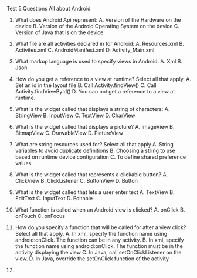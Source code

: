Test 5 Questions
All about Android

1.  What does Android Api represent:
A. Version of the Hardware on the device
B. Version of the Android Operating System on the device
C. Version of Java that is on the device

2. What file are all activities declared in for Android:
A. Resources.xml
B. Activites.xml
C. AndroidManifest.xml
D. Activity_Main.xml

3. What markup language is used to specify views in Android:
A. Xml
B. Json

4. How do you get a reference to a view at runtime? Select all that apply.
A. Set an id in the layout file
B. Call Activity.findView()
C. Call Activity.findViewById()
D. You can not get a reference to a view at runtime.

5. What is the widget called that displays a string of characters:
A. StringView
B. InputView
C. TextView
D. CharView

6. What is the widget called that displays a picture?
A. ImageView
B. BitmapView
C. DrawableView
D. PictureView

7. What are string resources used for? Select all that apply
A. String variables to avoid duplicate definitions
B. Choosing a string to use based on runtime device configuration
C. To define shared preference values

8. What is the widget called that represents a clickable button?
A. ClickView
B. ClickListener
C. ButtonView
D. Button

9. What is the widget called that lets a user enter text
A. TextView
B. EditText
C. InputText
D. Editable

10. What function is called when an Android view is clicked?
A. onClick
B. onTouch
C. onFocus

11. How do you specify a function that will be called for after a view click?
Select all that apply.
A. In xml, specify the function name using android:onClick. The function can be in any activity.
B. In xml, specify the function name using android:onClick. The function must be in the activity displaying the view
C. In Java, call setOnClickListener on the view.
D. In Java, override the setOnClick function of the activity.

12.
